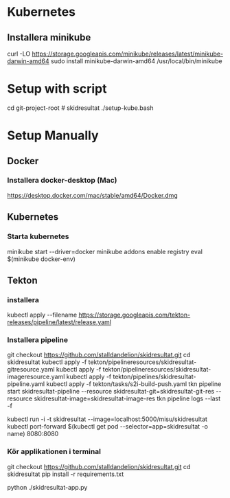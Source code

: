 # Kubernetes
## Installera minikube
curl -LO https://storage.googleapis.com/minikube/releases/latest/minikube-darwin-amd64
sudo install minikube-darwin-amd64 /usr/local/bin/minikube
# Setup with script
cd git-project-root # skidresultat
./setup-kube.bash

# Setup Manually
## Docker
### Installera docker-desktop (Mac)
https://desktop.docker.com/mac/stable/amd64/Docker.dmg

## Kubernetes
### Starta kubernetes
minikube start --driver=docker
minikube addons enable registry
eval $(minikube docker-env)

## Tekton
### installera
kubectl apply --filename https://storage.googleapis.com/tekton-releases/pipeline/latest/release.yaml

### Installera pipeline
git checkout https://github.com/stalldandelion/skidresultat.git
cd skidresultat
kubectl apply -f tekton/pipelineresources/skidresultat-gitresource.yaml 
kubectl apply -f tekton/pipelineresources/skidresultat-imageresource.yaml
kubectl apply -f tekton/pipelines/skidresultat-pipeline.yaml
kubectl apply -f tekton/tasks/s2i-build-push.yaml
tkn pipeline start skidresultat-pipeline --resource skidresultat-git=skidresultat-git-res --resource skidresultat-image=skidresultat-image-res
tkn pipeline logs --last -f

kubectl run -i -t skidresultat --image=localhost:5000/misu/skidresultat
kubectl port-forward $(kubectl get pod --selector=app=skidresultat -o name) 8080:8080

### Kör applikationen i terminal
git checkout https://github.com/stalldandelion/skidresultat.git
cd skidresultat
pip install -r requirements.txt

python ./skidresultat-app.py